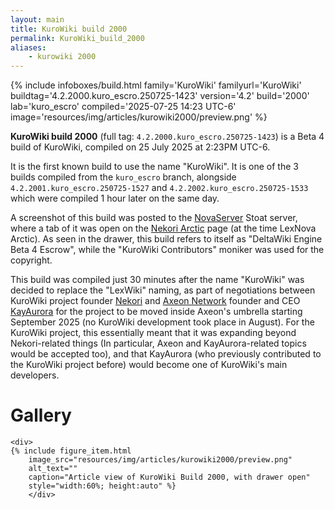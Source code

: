 ```yaml
---
layout: main
title: KuroWiki build 2000
permalink: KuroWiki_build_2000
aliases:
    - kurowiki 2000
---
```

{% include infoboxes/build.html
family='KuroWiki'
familyurl='KuroWiki'
buildtag='4.2.2000.kuro_escro.250725-1423'
version='4.2'
build='2000'
lab='kuro_escro'
compiled='2025-07-25 14:23 UTC-6'
image='resources/img/articles/kurowiki2000/preview.png'
%}

**KuroWiki build 2000** (full tag: `4.2.2000.kuro_escro.250725-1423`) is a Beta 4 build of KuroWiki, compiled on 25 July 2025 at 2:23PM UTC-6.

It is the first known build to use the name "KuroWiki". It is one of the 3 builds compiled from the `kuro_escro` branch, alongside `4.2.2001.kuro_escro.250725-1527` and `4.2.2002.kuro_escro.250725-1533` which were compiled 1 hour later on the same day.

A screenshot of this build was posted to the [NovaServer](NovaServer) Stoat server, where a tab of it was open on the [Nekori Arctic](Nekori_Arctic) page (at the time LexNova Arctic). As seen in the drawer, this build refers to itself as "DeltaWiki Engine Beta 4 Escrow", while the "KuroWiki Contributors" moniker was used for the copyright.

This build was compiled just 30 minutes after the name "KuroWiki" was decided to replace the "LexWiki" naming, as part of negotiations between KuroWiki project founder [Nekori](Nekori64) and [Axeon Network](Axeon_Network) founder and CEO [KayAurora](KayAurora) for the project to be moved inside Axeon's umbrella starting September 2025 (no KuroWiki development took place in August).
For the KuroWiki project, this essentially meant that it was expanding beyond Nekori-related things (In particular, Axeon and KayAurora-related topics would be accepted too), and that KayAurora (who previously contributed to the KuroWiki project before) would become one of KuroWiki's main developers.

# Gallery
    <div>
    {% include figure_item.html 
        image_src="resources/img/articles/kurowiki2000/preview.png" 
        alt_text="" 
        caption="Article view of KuroWiki Build 2000, with drawer open"
        style="width:60%; height:auto" %}
        </div>